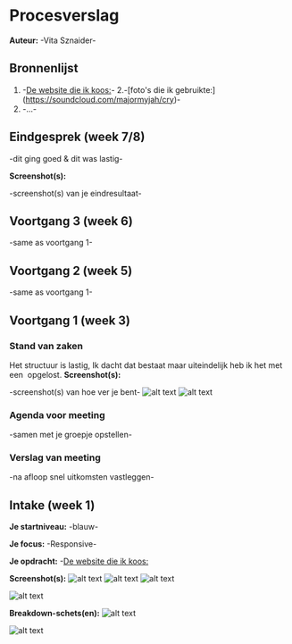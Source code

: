# Procesverslag
**Auteur:** -Vita Sznaider-




## Bronnenlijst
1. -[De website die ik koos:](https://soundcloud.com/)-
2.-[foto's die ik gebruikte:] (https://soundcloud.com/majormyjah/cry)-
3. -...-



## Eindgesprek (week 7/8)

-dit ging goed & dit was lastig-

**Screenshot(s):**


-screenshot(s) van je eindresultaat-



## Voortgang 3 (week 6)

-same as voortgang 1-



## Voortgang 2 (week 5)

-same as voortgang 1-



## Voortgang 1 (week 3)

### Stand van zaken

Het structuur is lastig, Ik dacht dat <banner> bestaat maar uiteindelijk heb ik het met een <img> opgelost.
**Screenshot(s):**

-screenshot(s) van hoe ver je bent-
![alt text](/images/screenshot11.png "Screenshot 1")
![alt text](/images/screenshot22.png "Screenshot 2")
### Agenda voor meeting

-samen met je groepje opstellen-

### Verslag van meeting

-na afloop snel uitkomsten vastleggen-



## Intake (week 1)

**Je startniveau:** -blauw-

**Je focus:** -Responsive-

**Je opdracht:** -[De website die ik koos:](https://soundcloud.com/)

**Screenshot(s):**
![alt text](/images/screenshot.png "Screenshot 1")
![alt text](/images/screenshot3.png "Screenshot 2")
![alt text](/images/screenshot2.png "Huidige browser app")

![alt text](/images/screenshot.png "Screenshot 1")

**Breakdown-schets(en):**
![alt text](/images/breakdown2.jpg "Trending en Homepage mobiele Breakdown")

![alt text](/images/breakdown.jpg "Homepage Breakdown")


